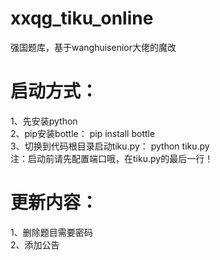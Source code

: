 # xxqg_tiku_online
强国题库，基于wanghuisenior大佬的魔改  

# 启动方式：
1、先安装python  
2、pip安装bottle： pip install bottle  
3、切换到代码根目录启动tiku.py： python tiku.py  
注：启动前请先配置端口哦，在tiku.py的最后一行！  

# 更新内容：
1、删除题目需要密码  
2、添加公告
